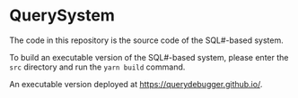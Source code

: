 # QuerySystem
The code in this repository is the source code of the SQL#-based system.

To build an executable version of the SQL#-based system, please enter the `src` directory and run the `yarn build` command.

An executable version deployed at https://querydebugger.github.io/.
